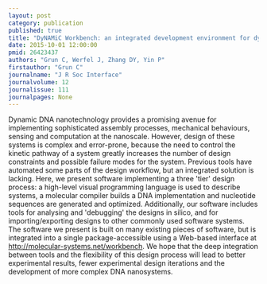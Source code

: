 ```yaml
---
layout: post
category: publication
published: true
title: "DyNAMiC Workbench: an integrated development environment for dynamic DNA nanotechnology."
date: 2015-10-01 12:00:00
pmid: 26423437
authors: "Grun C, Werfel J, Zhang DY, Yin P"
firstauthor: "Grun C"
journalname: "J R Soc Interface"
journalvolume: 12
journalissue: 111
journalpages: None
---
```


Dynamic DNA nanotechnology provides a promising avenue for implementing sophisticated assembly processes, mechanical behaviours, sensing and computation at the nanoscale. However, design of these systems is complex and error-prone, because the need to control the kinetic pathway of a system greatly increases the number of design constraints and possible failure modes for the system. Previous tools have automated some parts of the design workflow, but an integrated solution is lacking. Here, we present software implementing a three 'tier' design process: a high-level visual programming language is used to describe systems, a molecular compiler builds a DNA implementation and nucleotide sequences are generated and optimized. Additionally, our software includes tools for analysing and 'debugging' the designs in silico, and for importing/exporting designs to other commonly used software systems. The software we present is built on many existing pieces of software, but is integrated into a single package-accessible using a Web-based interface at http://molecular-systems.net/workbench. We hope that the deep integration between tools and the flexibility of this design process will lead to better experimental results, fewer experimental design iterations and the development of more complex DNA nanosystems.

